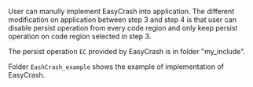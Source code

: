 User can manully implement EasyCrash into application. The different modification on application between step 3 and step 4 is that user can disable persist operation from every code region and only keep persist operation on code region selected in step 3.

The persist operation `EC` provided by EasyCrash is in folder "my_include".

Folder `EashCrash_example` shows the example of implementation of EasyCrash.  
